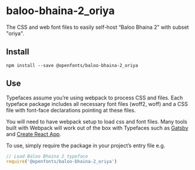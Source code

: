 
# baloo-bhaina-2_oriya

The CSS and web font files to easily self-host “Baloo Bhaina 2” with subset "oriya".

## Install

`npm install --save @openfonts/baloo-bhaina-2_oriya`

## Use

Typefaces assume you’re using webpack to process CSS and files. Each typeface
package includes all necessary font files (woff2, woff) and a CSS file with
font-face declarations pointing at these files.

You will need to have webpack setup to load css and font files. Many tools built
with Webpack will work out of the box with Typefaces such as [Gatsby](https://github.com/gatsbyjs/gatsby)
and [Create React App](https://github.com/facebookincubator/create-react-app).

To use, simply require the package in your project’s entry file e.g.

```javascript
// Load Baloo Bhaina 2 typeface
require('@openfonts/baloo-bhaina-2_oriya')
```
